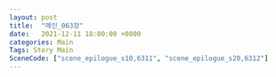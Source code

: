 ```yaml
---
layout: post
title:  "메인_063장"
date:   2021-12-11 18:00:00 +0000
categories: Main
Tags: Story Main
SceneCode: ["scene_epilogue_s10,6311", "scene_epilogue_s20,6312"]
---
```

